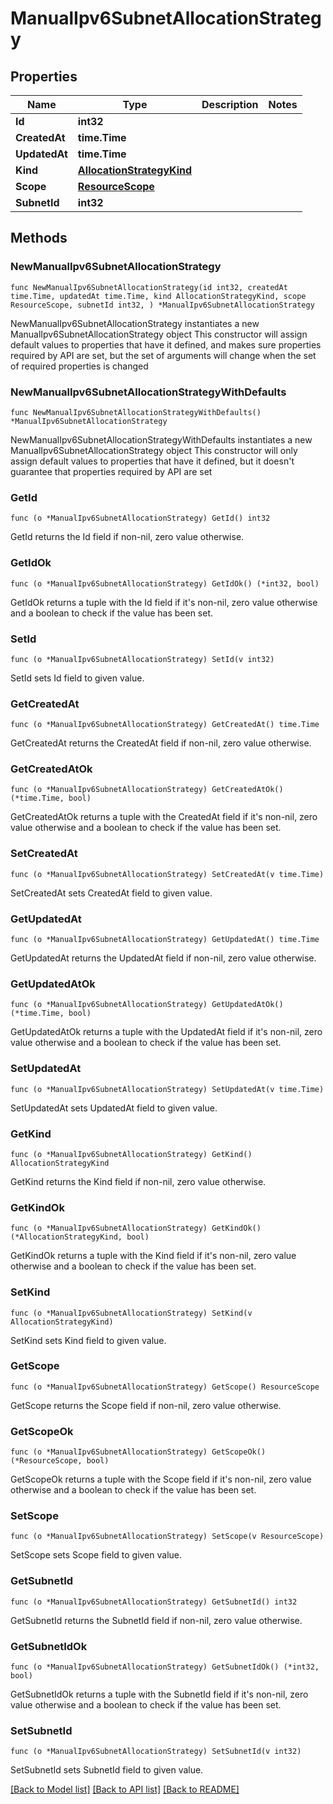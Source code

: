 # ManualIpv6SubnetAllocationStrategy

## Properties

Name | Type | Description | Notes
------------ | ------------- | ------------- | -------------
**Id** | **int32** |  | 
**CreatedAt** | **time.Time** |  | 
**UpdatedAt** | **time.Time** |  | 
**Kind** | [**AllocationStrategyKind**](AllocationStrategyKind.md) |  | 
**Scope** | [**ResourceScope**](ResourceScope.md) |  | 
**SubnetId** | **int32** |  | 

## Methods

### NewManualIpv6SubnetAllocationStrategy

`func NewManualIpv6SubnetAllocationStrategy(id int32, createdAt time.Time, updatedAt time.Time, kind AllocationStrategyKind, scope ResourceScope, subnetId int32, ) *ManualIpv6SubnetAllocationStrategy`

NewManualIpv6SubnetAllocationStrategy instantiates a new ManualIpv6SubnetAllocationStrategy object
This constructor will assign default values to properties that have it defined,
and makes sure properties required by API are set, but the set of arguments
will change when the set of required properties is changed

### NewManualIpv6SubnetAllocationStrategyWithDefaults

`func NewManualIpv6SubnetAllocationStrategyWithDefaults() *ManualIpv6SubnetAllocationStrategy`

NewManualIpv6SubnetAllocationStrategyWithDefaults instantiates a new ManualIpv6SubnetAllocationStrategy object
This constructor will only assign default values to properties that have it defined,
but it doesn't guarantee that properties required by API are set

### GetId

`func (o *ManualIpv6SubnetAllocationStrategy) GetId() int32`

GetId returns the Id field if non-nil, zero value otherwise.

### GetIdOk

`func (o *ManualIpv6SubnetAllocationStrategy) GetIdOk() (*int32, bool)`

GetIdOk returns a tuple with the Id field if it's non-nil, zero value otherwise
and a boolean to check if the value has been set.

### SetId

`func (o *ManualIpv6SubnetAllocationStrategy) SetId(v int32)`

SetId sets Id field to given value.


### GetCreatedAt

`func (o *ManualIpv6SubnetAllocationStrategy) GetCreatedAt() time.Time`

GetCreatedAt returns the CreatedAt field if non-nil, zero value otherwise.

### GetCreatedAtOk

`func (o *ManualIpv6SubnetAllocationStrategy) GetCreatedAtOk() (*time.Time, bool)`

GetCreatedAtOk returns a tuple with the CreatedAt field if it's non-nil, zero value otherwise
and a boolean to check if the value has been set.

### SetCreatedAt

`func (o *ManualIpv6SubnetAllocationStrategy) SetCreatedAt(v time.Time)`

SetCreatedAt sets CreatedAt field to given value.


### GetUpdatedAt

`func (o *ManualIpv6SubnetAllocationStrategy) GetUpdatedAt() time.Time`

GetUpdatedAt returns the UpdatedAt field if non-nil, zero value otherwise.

### GetUpdatedAtOk

`func (o *ManualIpv6SubnetAllocationStrategy) GetUpdatedAtOk() (*time.Time, bool)`

GetUpdatedAtOk returns a tuple with the UpdatedAt field if it's non-nil, zero value otherwise
and a boolean to check if the value has been set.

### SetUpdatedAt

`func (o *ManualIpv6SubnetAllocationStrategy) SetUpdatedAt(v time.Time)`

SetUpdatedAt sets UpdatedAt field to given value.


### GetKind

`func (o *ManualIpv6SubnetAllocationStrategy) GetKind() AllocationStrategyKind`

GetKind returns the Kind field if non-nil, zero value otherwise.

### GetKindOk

`func (o *ManualIpv6SubnetAllocationStrategy) GetKindOk() (*AllocationStrategyKind, bool)`

GetKindOk returns a tuple with the Kind field if it's non-nil, zero value otherwise
and a boolean to check if the value has been set.

### SetKind

`func (o *ManualIpv6SubnetAllocationStrategy) SetKind(v AllocationStrategyKind)`

SetKind sets Kind field to given value.


### GetScope

`func (o *ManualIpv6SubnetAllocationStrategy) GetScope() ResourceScope`

GetScope returns the Scope field if non-nil, zero value otherwise.

### GetScopeOk

`func (o *ManualIpv6SubnetAllocationStrategy) GetScopeOk() (*ResourceScope, bool)`

GetScopeOk returns a tuple with the Scope field if it's non-nil, zero value otherwise
and a boolean to check if the value has been set.

### SetScope

`func (o *ManualIpv6SubnetAllocationStrategy) SetScope(v ResourceScope)`

SetScope sets Scope field to given value.


### GetSubnetId

`func (o *ManualIpv6SubnetAllocationStrategy) GetSubnetId() int32`

GetSubnetId returns the SubnetId field if non-nil, zero value otherwise.

### GetSubnetIdOk

`func (o *ManualIpv6SubnetAllocationStrategy) GetSubnetIdOk() (*int32, bool)`

GetSubnetIdOk returns a tuple with the SubnetId field if it's non-nil, zero value otherwise
and a boolean to check if the value has been set.

### SetSubnetId

`func (o *ManualIpv6SubnetAllocationStrategy) SetSubnetId(v int32)`

SetSubnetId sets SubnetId field to given value.



[[Back to Model list]](../README.md#documentation-for-models) [[Back to API list]](../README.md#documentation-for-api-endpoints) [[Back to README]](../README.md)


